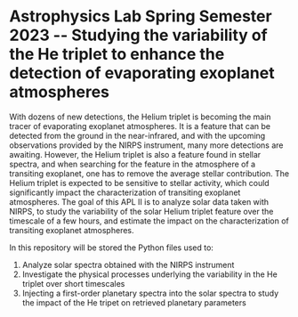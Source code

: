 # Astrophysics Lab Spring Semester 2023 -- Studying the variability of the He triplet to enhance the detection of evaporating exoplanet atmospheres


With dozens of new detections, the Helium triplet is becoming the main tracer of evaporating exoplanet atmospheres. 
It is a feature that can be detected from the ground in the near-infrared, and with the upcoming observations provided by the NIRPS instrument, many more detections are awaiting. 
However, the Helium triplet is also a feature found in stellar spectra, and when searching for the feature in the atmosphere of a transiting exoplanet, one has to remove the average stellar contribution. 
The Helium triplet is expected to be sensitive to stellar activity, which could significantly impact the characterization of transiting exoplanet atmospheres. 
The goal of this APL II is to analyze solar data taken with NIRPS, to study the variability of the solar Helium triplet feature over the timescale of a few hours, and estimate the impact on the characterization of transiting exoplanet atmospheres.

In this repository will be stored the Python files used to: 
1. Analyze solar spectra obtained with the NIRPS instrument
2. Investigate the physical processes underlying the variability in the He triplet over short timescales
3. Injecting a first-order planetary spectra into the solar spectra to study the impact of the He tripet on retrieved planetary parameters
